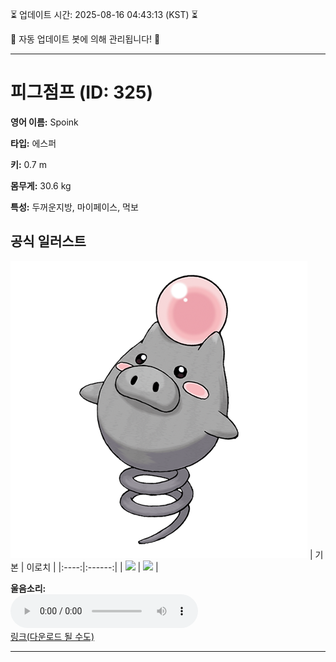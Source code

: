 
⏳ 업데이트 시간: 2025-08-16 04:43:13 (KST) ⏳

🤖 자동 업데이트 봇에 의해 관리됩니다! 🤖

---

# 피그점프 (ID: 325)
**영어 이름:** Spoink

**타입:** 에스퍼

**키:** 0.7 m

**몸무게:** 30.6 kg

**특성:** 두꺼운지방, 마이페이스, 먹보

## 공식 일러스트
![](https://raw.githubusercontent.com/PokeAPI/sprites/master/sprites/pokemon/other/official-artwork/325.png)
| 기본 | 이로치 |
|:----:|:------:|
| <img src="http://play.pokemonshowdown.com/sprites/ani/spoink.gif" width="200"> | <img src="http://play.pokemonshowdown.com/sprites/ani-shiny/spoink.gif" width="200"> |

**울음소리:**<br><audio controls src="https://raw.githubusercontent.com/PokeAPI/cries/main/cries/pokemon/latest/325.ogg"></audio><br> [링크(다운로드 될 수도)](https://raw.githubusercontent.com/PokeAPI/cries/main/cries/pokemon/latest/325.ogg)


---
